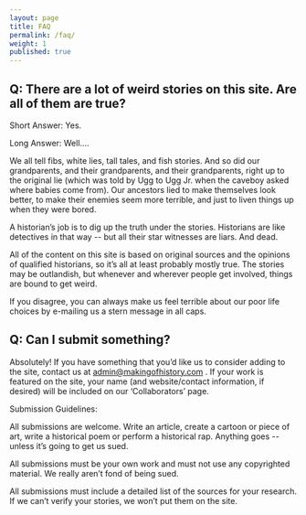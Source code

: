 ```yaml
---
layout: page
title: FAQ
permalink: /faq/
weight: 1
published: true
---
```


## Q: There are a lot of weird stories on this site. Are all of them are true?

Short Answer: Yes.

Long Answer: Well.... 

We all tell fibs, white lies, tall tales, and fish stories. And so did our grandparents, and their grandparents, and their grandparents, right up to the original lie (which was told by Ugg to Ugg Jr. when the caveboy asked where babies come from). Our ancestors lied to make themselves look better, to make their enemies seem more terrible, and just to liven things up when they were bored.

A historian’s job is to dig up the truth under the stories. Historians are like detectives in that way -- but all their star witnesses are liars. And dead. 

All of the content on this site is based on original sources and the opinions of qualified historians, so it’s all at least probably mostly true. The stories may be outlandish, but whenever and wherever people get involved, things are bound to get weird.

If you disagree, you can always make us feel terrible about our poor life choices by e-mailing  us a stern message in all caps. 

## Q: Can I submit something?

Absolutely! If you have something that you’d like us to consider adding to the site, contact us at admin@makingofhistory.com . If your work is featured on the site, your name (and website/contact information, if desired) will be included on our ‘Collaborators’ page.

Submission Guidelines:

All submissions are welcome. Write an article, create a cartoon or piece of art, write a historical poem or perform a historical rap. Anything goes -- unless it’s going to get us sued.

All submissions must be your own work and must not use any copyrighted material. We really aren’t fond of being sued.

All submissions must include a detailed list of the sources for your research. If we can’t verify your stories, we won’t put them on the site. 
